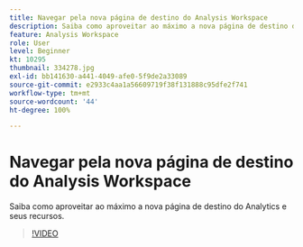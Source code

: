 ```yaml
---
title: Navegar pela nova página de destino do Analysis Workspace
description: Saiba como aproveitar ao máximo a nova página de destino do Analytics e seus recursos.
feature: Analysis Workspace
role: User
level: Beginner
kt: 10295
thumbnail: 334278.jpg
exl-id: bb141630-a441-4049-afe0-5f9de2a33089
source-git-commit: e2933c4aa1a56609719f38f131888c95dfe2f741
workflow-type: tm+mt
source-wordcount: '44'
ht-degree: 100%

---
```


# Navegar pela nova página de destino do Analysis Workspace

Saiba como aproveitar ao máximo a nova página de destino do Analytics e seus recursos.

>[!VIDEO](https://video.tv.adobe.com/v/334278/?quality=12&learn=on)
